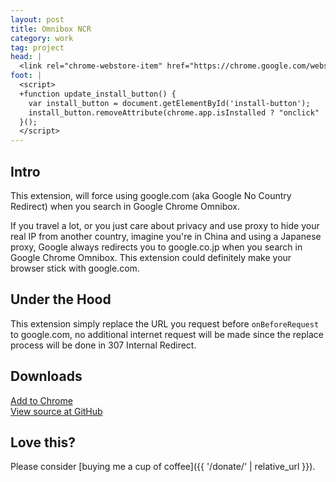 ```yaml
---
layout: post
title: Omnibox NCR
category: work
tag: project
head: |
  <link rel="chrome-webstore-item" href="https://chrome.google.com/webstore/detail/kohddgnpofoogkkjejnmcgleamcfbhhc">
foot: |
  <script>
  +function update_install_button() {
    var install_button = document.getElementById('install-button');
    install_button.removeAttribute(chrome.app.isInstalled ? "onclick" : "disabled");
  }();
  </script>
---
```


## Intro

This extension, will force using google.com (aka Google No Country Redirect) when you search in Google Chrome Omnibox.

If you travel a lot, or you just care about privacy and use proxy to hide your real IP from another country, imagine you're in China and using a Japanese proxy, Google always redirects you to google.co.jp when you search in Google Chrome Omnibox. This extension could definitely make your browser stick with google.com.

## Under the Hood

This extension simply replace the URL you request before `onBeforeRequest` to google.com, no additional internet request will be made since the replace process will be done in 307 Internal Redirect.

## Downloads

<div class="largetype">
  <div><a href="#!" onclick="chrome.webstore.install()" id="install-button" disabled>Add to Chrome</a></div>
  <div><a href="https://github.com/sparanoid/omnibox-ncr">View source at GitHub</a></div>
</div>

## Love this?

Please consider [buying me a cup of coffee]({{ '/donate/' | relative_url }}).
